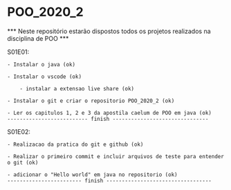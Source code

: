 # POO_2020_2
   ***	Neste repositório estarão dispostos todos os projetos realizados na disciplina de POO ***
   

   S01E01:

	- Instalar o java (ok)

	- Instalar o vscode (ok)

		- instalar a extensao live share (ok)

	- Instalar o git e criar o repositorio POO_2020_2 (ok)

	- Ler os capitulos 1, 2 e 3 da apostila caelum de POO em java (ok)
	-------------------------- finish -------------------------------

   S01E02:
   	
	- Realizacao da pratica do git e github (ok)
	
	- Realizar o primeiro commit e incluir arquivos de teste para entender o git (ok)
	
	- adicionar o "Hello world" em java no repositorio (ok)
	------------------------ finish ----------------------------------

